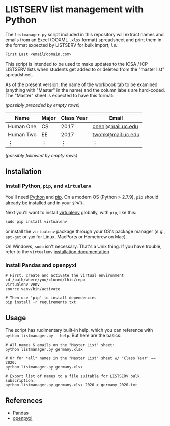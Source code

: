 # LISTSERV list management with Python

The `listmanager.py` script included in this repository will extract names and
emails from an Excel (OOXML `.xlsx` format) spreadsheet and print them in the
format expected by LISTSERV for bulk import, _i.e._:

    First Last <email@domain.com>

This script is intended to be used to make updates to the ICSA / ICP LISTSERV
lists when students get added to or deleted from the "master list" spreadsheet.

As of the present version, the name of the workbook tab to be examined
(anything with "Master" in the name) and the column labels are hard-coded. The
"Master" sheet is expected to have this format:

_(possibly preceded by empty rows)_

| Name      | Major | Class Year | Email             |
|-----------|-------|------------|-------------------|
| Human One | CS    | 2017       | onehj@mail.uc.edu |
| Human Two | EE    | 2017       | twohk@mail.uc.edu |
| ⋮         | ⋮     | ⋮          | ⋮                 |

_(possibly followed by empty rows)_

## Installation

### Install Python, `pip`, and `virtualenv`

You'll need [Python][] and [pip][]. On a modern OS (Python > 2.7.9), `pip`
should already be installed and in your `$PATH`.

Next you'll want to install [virtualenv][] globally, with `pip`, like this:

    sudo pip install virtualenv

or install the `virtualenv` package through your OS's package manager (_e.g._,
`apt-get` or `yum` for Linux, MacPorts or Homebrew on Mac).

On Windows, `sudo` isn't necessary. That's a Unix thing. If you have trouble,
refer to the `virtualenv` [installation documentation][virtualenv]

### Install Pandas and openpyxl

```
# First, create and activate the virtual environment
cd /path/where/you/cloned/this/repo
virtualenv venv
source venv/bin/activate

# Then use 'pip' to install dependencies
pip install -r requirements.txt
```

## Usage

The script has rudimentary built-in help, which you can reference with `python
listmanager.py --help`. But here are the basics:

```
# All names & emails on the "Master List" sheet:
python listmanager.py germany.xlsx

# Or for *all* names in the "Master List" sheet w/ 'Class Year' == 2020:
python listmanager.py germany.xlsx

# Export list of names to a file suitable for LISTSERV bulk subscription:
python listmanager.py germany.xlsx 2020 > germany_2020.txt
```

## References

* [Pandas][]
* [openpyxl][]


[python]: https://www.python.org/downloads/
[pip]: https://pip.pypa.io/en/stable/installing/
[virtualenv]: https://virtualenv.pypa.io/en/stable/installation/
[Pandas]: http://pandas.pydata.org/pandas-docs/stable/index.html
[openpyxl]: http://openpyxl.readthedocs.io/en/latest/index.html
